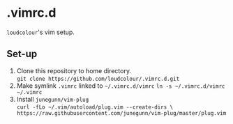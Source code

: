 # .vimrc.d
`loudcolour`'s vim setup.
## Set-up
1. Clone this repository to home directory.  
`git clone https://github.com/loudcolour/.vimrc.d.git`
2. Make symlink `.vimrc` linked to `~/.vimrc.d/vimrc`
`ln -s ~/.vimrc.d/vimrc ~/.vimrc`
3. Install `junegunn/vim-plug`  
`curl -fLo ~/.vim/autoload/plug.vim --create-dirs \
    https://raw.githubusercontent.com/junegunn/vim-plug/master/plug.vim`
